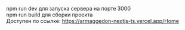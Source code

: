 npm run dev для запуска сервера на порте 3000  
npm run build для сборки проекта  
Доступен по ссылке: https://armaggedon-nextjs-ts.vercel.app/Home
